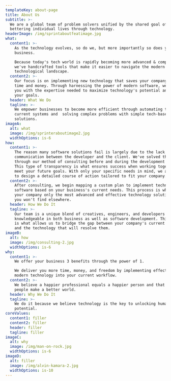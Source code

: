 ```yaml
---
templateKey: about-page
title: About Us
subtitle: >-
  We are a global team of problem solvers unified by the shared goal of
  bettering individual lives through technology.
headerImage: /img/sprintaboutfeatimage.jpg
what:
  content1: >-
    As the technology evolves, so do we, but more importantly so does your
    business. 

    Because today's tech world is rapidly becoming more advanced & complex,
    we've handcrafted tools that make it easier to navigate the modern
    technological landscape.
  content2: >-
    Our focus is on implementing new technology that saves your company both
    time and money. Through harnessing the power of modern software, we provide
    you with the expertise needed to maximize technology's potential and meet
    your goals.
  header: What We Do
  tagline: >-
    We empower businesses to become more efficient through automating their
    current systems and  solving complex problems with simple tech-based
    solutions. 
imageA:
  alt: what
  image: /img/sprinteraboutimage2.jpg
  widthOptions: is-6
how:
  content1: >-
    The reason many software solutions fail is largely due to the lack of
    communication between the developer and the client. We've solved this issue
    through our method of consulting before and during the development process.
    This type of transparency is what ensures success when working together to
    meet your future goals. With only your specific needs in mind, we are able
    to design a detailed course of action tailored to fit your company.
  content2: >-
    After consulting, we begin mapping a custom plan to implement technology and
    software based on your business's current needs. This process is what offers
    your company only the most advanced and effective technology solutions that
    you won't find elsewhere. 
  header: How We Do It
  tagline: >-
    Our team is a unique blend of creatives, engineers, and developers who are
    knowledgeable in both business as well as software development. This hybrid
    is what allows us to bridge the gap between your company's current struggles
    and the technology that will resolve them. 
imageB:
  alt: how
  image: /img/consulting-2.jpg
  widthOptions: is-6
why:
  content1: >-
    We offer your business 3 benefits through the power of 1. 

    We deliver you more time, money, and freedom by implementing effective
    modern technology into your current workflow.  
  content2: >-
    We believe a happier professional equals a happier person and that happier
    people make a better world. 
  header: Why We Do It
  tagline: >-
    We do it because we believe technology is the key to unlocking human
    potential. 
coreValues:
  content1: filler
  content2: filler
  header: filler
  tagline: filler
imageC:
  alt: why
  image: /img/man-on-rock.jpg
  widthOptions: is-6
imageD:
  alt: filler
  image: /img/alvin-kamara-2.jpg
  widthOptions: is-10
---
```


